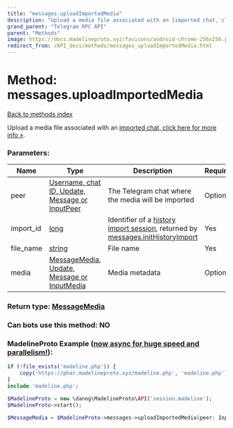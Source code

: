 ```yaml
---
title: "messages.uploadImportedMedia"
description: "Upload a media file associated with an [imported chat, click here for more info »](https://core.telegram.org/api/import)."
grand_parent: "Telegram RPC API"
parent: "Methods"
image: https://docs.madelineproto.xyz/favicons/android-chrome-256x256.png
redirect_from: /API_docs/methods/messages_uploadImportedMedia.html
---
```

# Method: messages.uploadImportedMedia
[Back to methods index](index.html)



Upload a media file associated with an [imported chat, click here for more info »](https://core.telegram.org/api/import).

### Parameters:

| Name     |    Type       | Description | Required |
|----------|---------------|-------------|----------|
|peer|[Username, chat ID, Update, Message or InputPeer](/API_docs/types/InputPeer.html) | The Telegram chat where the media will be imported | Optional|
|import\_id|[long](/API_docs/types/long.html) | Identifier of a [history import session](https://core.telegram.org/api/import), returned by [messages.initHistoryImport](../methods/messages.initHistoryImport.html) | Yes|
|file\_name|[string](/API_docs/types/string.html) | File name | Yes|
|media|[MessageMedia, Update, Message or InputMedia](/API_docs/types/InputMedia.html) | Media metadata | Optional|


### Return type: [MessageMedia](/API_docs/types/MessageMedia.html)

### Can bots use this method: **NO**


### MadelineProto Example ([now async for huge speed and parallelism!](https://docs.madelineproto.xyz/docs/ASYNC.html)):


```php
if (!file_exists('madeline.php')) {
    copy('https://phar.madelineproto.xyz/madeline.php', 'madeline.php');
}
include 'madeline.php';

$MadelineProto = new \danog\MadelineProto\API('session.madeline');
$MadelineProto->start();

$MessageMedia = $MadelineProto->messages->uploadImportedMedia(peer: InputPeer, import_id: long, file_name: 'string', media: InputMedia, );
```


